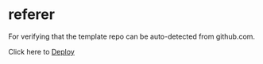 # referer

For verifying that the template repo can be auto-detected from github.com.

Click here to [Deploy](https://local.dev-console.stage1.ng.bluemix.net:3100/devops/setup/deploy)
